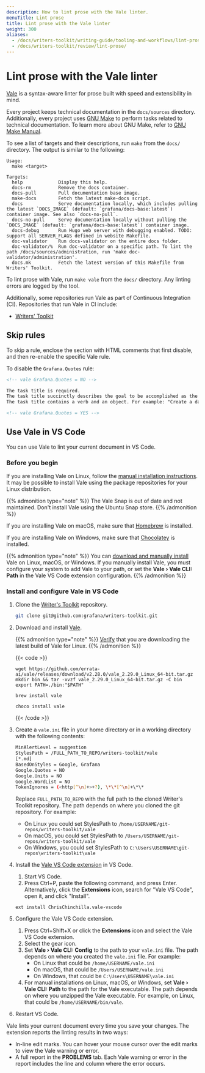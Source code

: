 ```yaml
---
description: How to lint prose with the Vale linter.
menuTitle: Lint prose
title: Lint prose with the Vale linter
weight: 300
aliases:
  - /docs/writers-toolkit/writing-guide/tooling-and-workflows/lint-prose/
  - /docs/writers-toolkit/review/lint-prose/
---
```


# Lint prose with the Vale linter

[Vale](https://github.com/errata-ai/vale) is a syntax-aware linter for prose built with speed and extensibility in mind.

Every project keeps technical documentation in the `docs/sources` directory.
Additionally, every project uses [GNU Make](https://www.gnu.org/software/make/) to perform tasks related to technical documentation.
To learn more about GNU Make, refer to [GNU Make Manual](https://www.gnu.org/software/make/manual/).

To see a list of targets and their descriptions, run `make` from the `docs/` directory.
The output is similar to the following:

```console
Usage:
  make <target>

Targets:
  help             Display this help.
  docs-rm          Remove the docs container.
  docs-pull        Pull documentation base image.
  make-docs        Fetch the latest make-docs script.
  docs             Serve documentation locally, which includes pulling the latest `DOCS_IMAGE` (default: `grafana/docs-base:latest`) container image. See also `docs-no-pull`.
  docs-no-pull     Serve documentation locally without pulling the `DOCS_IMAGE` (default: `grafana/docs-base:latest`) container image.
  docs-debug       Run Hugo web server with debugging enabled. TODO: support all SERVER_FLAGS defined in website Makefile.
  doc-validator    Run docs-validator on the entire docs folder.
  doc-validator/%  Run doc-validator on a specific path. To lint the path /docs/sources/administration, run 'make doc-validator/administration'.
  docs.mk          Fetch the latest version of this Makefile from Writers' Toolkit.
```

To lint prose with Vale, run `make vale` from the `docs/` directory.
Any linting errors are logged by the tool.

Additionally, some repositories run Vale as part of Continuous Integration (CI).
Repositories that run Vale in CI include:

- [Writers' Toolkit](https://github.com/grafana/writers-toolkit)

## Skip rules

To skip a rule, enclose the section with HTML comments that first disable, and then re-enable the specific Vale rule.

To disable the `Grafana.Quotes` rule:

```markdown
<!-- vale Grafana.Quotes = NO -->

The task title is required.
The task title succinctly describes the goal to be accomplished as the result of following the instruction.
The task title contains a verb and an object. For example: "Create a dashboard".

<!-- vale Grafana.Quotes = YES -->
```

## Use Vale in VS Code

You can use Vale to lint your current document in VS Code.

### Before you begin

If you are installing Vale on Linux, follow the [manual installation instructions](https://vale.sh/docs/vale-cli/installation/#github-releases). It may be possible to install Vale using the package repositories for your Linux distribution.

{{% admonition type="note" %}}
The Vale Snap is out of date and not maintained. Don't install Vale using the Ubuntu Snap store.
{{% /admonition %}}

If you are installing Vale on macOS, make sure that [Homebrew](https://brew.sh/) is installed.

If you are installing Vale on Windows, make sure that [Chocolatey](https://chocolatey.org/install) is installed.

{{% admonition type="note" %}}
You can [download and manually install](https://vale.sh/docs/vale-cli/installation/#github-releases) Vale on Linux, macOS, or Windows. If you manually install Vale, you must configure your system to add Vale to your path, or set the **Vale › Vale CLI: Path** in the Vale VS Code extension configuration.
{{% /admonition %}}

### Install and configure Vale in VS Code

1. Clone the [Writer's Toolkit](https://github.com/grafana/writers-toolkit/) repository.

   ```bash
   git clone git@github.com:grafana/writers-toolkit.git
   ```

1. Download and install [Vale](https://vale.sh/docs/vale-cli/installation/).

   {{% admonition type="note" %}}
   [Verify](https://github.com/errata-ai/vale/releases) that you are downloading the latest build of Vale for Linux.
   {{% /admonition %}}

   {{< code >}}

   ```linux-cli
   wget https://github.com/errata-ai/vale/releases/download/v2.28.0/vale_2.29.0_Linux_64-bit.tar.gz
   mkdir bin && tar -xvzf vale_2.29.0_Linux_64-bit.tar.gz -C bin
   export PATH=./bin:"$PATH"
   ```

   ```macos
   brew install vale
   ```

   ```windows
   choco install vale
   ```

   {{< /code >}}

1. Create a `vale.ini` file in your home directory or in a working directory with the following contents:

   ```bash
   MinAlertLevel = suggestion
   StylesPath = /FULL_PATH_TO_REPO/writers-toolkit/vale
   [*.md]
   BasedOnStyles = Google, Grafana
   Google.Quotes = NO
   Google.Units = NO
   Google.WordList = NO
   TokenIgnores = (<http[^\n]+>+?), \*\*[^\n]+\*\*
   ```

   Replace `FULL_PATH_TO_REPO` with the full path to the cloned Writer's Toolkit repository. The path depends on where you cloned the git repository. For example:

   - On Linux you could set StylesPath to `/home/USERNAME/git-repos/writers-toolkit/vale`
   - On macOS, you could set StylesPath to `/Users/USERNAME/git-repos/writers-toolkit/vale`
   - On Windows, you could set StylesPath to `C:\Users\USERNAME\git-repos\writers-toolkit\vale`

1. Install the [Vale VS Code extension](https://marketplace.visualstudio.com/items?itemName=chrischinchilla.vale-vscode) in VS Code.

   1. Start VS Code.
   1. Press Ctrl+P, paste the following command, and press Enter. Alternatively, click the **Extensions** icon, search for "Vale VS Code", open it, and click "Install".

   ```
   ext install ChrisChinchilla.vale-vscode
   ```

1. Configure the Vale VS Code extension.

   1. Press Ctrl+Shift+X or click the **Extensions** icon and select the Vale VS Code extension.
   1. Select the gear icon.
   1. Set **Vale › Vale CLI: Config** to the path to your `vale.ini` file. The path depends on where you created the `vale.ini` file. For example:
      - On Linux that could be `/home/USERNAME/vale.ini`
      - On macOS, that could be `/Users/USERNAME/vale.ini`
      - On Windows, that could be `C:\Users\USERNAME\vale.ini`
   1. For manual installations on Linux, macOS, or Windows, set **Vale › Vale CLI: Path** to the path for the Vale executable. The path depends on where you unzipped the Vale executable. For example, on Linux, that could be `/home/USERNAME/bin/vale`.

1. Restart VS Code.

Vale lints your current document every time you save your changes. The extension reports the linting results in two ways:

- In-line edit marks. You can hover your mouse cursor over the edit marks to view the Vale warning or error.
- A full report in the **PROBLEMS** tab. Each Vale warning or error in the report includes the line and column where the error occurs.

